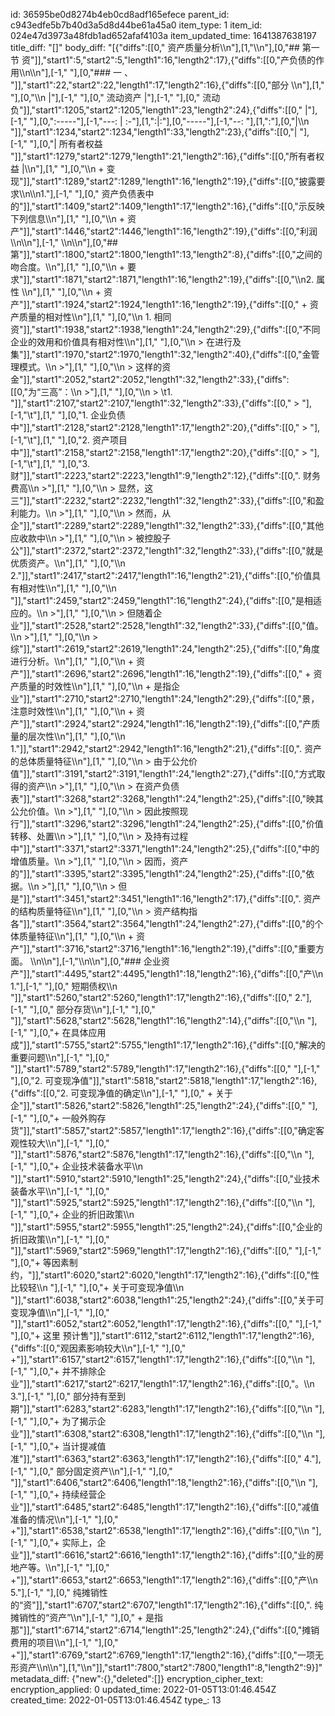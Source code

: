 id: 36595be0d8274b4eb0cd8adf165efece
parent_id: c943edfe5b7b40d3a5d8d44be61a45a0
item_type: 1
item_id: 024e47d3973a48fdb1ad652afaf4103a
item_updated_time: 1641387638197
title_diff: "[]"
body_diff: "[{\"diffs\":[[0,\" 资产质量分析\\\n\"],[1,\"\\\n\"],[0,\"## 第一节 资\"]],\"start1\":5,\"start2\":5,\"length1\":16,\"length2\":17},{\"diffs\":[[0,\"产负债的作用\\\n\\\n\"],[-1,\" \"],[0,\"### 一 、 \"]],\"start1\":22,\"start2\":22,\"length1\":17,\"length2\":16},{\"diffs\":[[0,\"部分 \\\n\"],[1,\"   \"],[0,\"\\\n   |\"],[-1,\" \"],[0,\" 流动资产  |\"],[-1,\" \"],[0,\" 流动负\"]],\"start1\":1205,\"start2\":1205,\"length1\":23,\"length2\":24},{\"diffs\":[[0,\"   |\"],[-1,\" \"],[0,\":-----\"],[-1,\"---: | :-\"],[1,\":|:\"],[0,\"-----\"],[-1,\"--: \"],[1,\":\"],[0,\"|\\\n  \"]],\"start1\":1234,\"start2\":1234,\"length1\":33,\"length2\":23},{\"diffs\":[[0,\"|       \"],[-1,\"     \"],[0,\"| 所有者权益 \"]],\"start1\":1279,\"start2\":1279,\"length1\":21,\"length2\":16},{\"diffs\":[[0,\"所有者权益 |\\\n\"],[1,\"   \"],[0,\"\\\n   + 变现\"]],\"start1\":1289,\"start2\":1289,\"length1\":16,\"length2\":19},{\"diffs\":[[0,\"披露要求\\\n\\\n1.\"],[-1,\" \"],[0,\" 资产负债表中的\"]],\"start1\":1409,\"start2\":1409,\"length1\":17,\"length2\":16},{\"diffs\":[[0,\"示反映下列信息\\\n\"],[1,\"   \"],[0,\"\\\n   + 资产\"]],\"start1\":1446,\"start2\":1446,\"length1\":16,\"length2\":19},{\"diffs\":[[0,\"利润\\\n\\\n\"],[-1,\"   \\\n\\\n\"],[0,\"## 第\"]],\"start1\":1800,\"start2\":1800,\"length1\":13,\"length2\":8},{\"diffs\":[[0,\"之间的吻合度。\\\n\"],[1,\"   \"],[0,\"\\\n   + 要求\"]],\"start1\":1871,\"start2\":1871,\"length1\":16,\"length2\":19},{\"diffs\":[[0,\"\\\n2. 属性 \\\n\"],[1,\"   \"],[0,\"\\\n   + 资产\"]],\"start1\":1924,\"start2\":1924,\"length1\":16,\"length2\":19},{\"diffs\":[[0,\" + 资产质量的相对性\\\n\"],[1,\"     \"],[0,\"\\\n     1. 相同资\"]],\"start1\":1938,\"start2\":1938,\"length1\":24,\"length2\":29},{\"diffs\":[[0,\"不同企业的效用和价值具有相对性\\\n\"],[1,\"        \"],[0,\"\\\n        > 在进行及集\"]],\"start1\":1970,\"start2\":1970,\"length1\":32,\"length2\":40},{\"diffs\":[[0,\"金管理模式。\\\n        >\"],[1,\" \"],[0,\"\\\n        > 这样的资金\"]],\"start1\":2052,\"start2\":2052,\"length1\":32,\"length2\":33},{\"diffs\":[[0,\"为“三高”：\\\n        >\"],[1,\" \"],[0,\"\\\n        >  \\t1. \"]],\"start1\":2107,\"start2\":2107,\"length1\":32,\"length2\":33},{\"diffs\":[[0,\"     >  \"],[-1,\"\\t\"],[1,\"    \"],[0,\"1. 企业负债中\"]],\"start1\":2128,\"start2\":2128,\"length1\":17,\"length2\":20},{\"diffs\":[[0,\"     >  \"],[-1,\"\\t\"],[1,\"    \"],[0,\"2. 资产项目中\"]],\"start1\":2158,\"start2\":2158,\"length1\":17,\"length2\":20},{\"diffs\":[[0,\" >  \"],[-1,\"\\t\"],[1,\"    \"],[0,\"3. 财\"]],\"start1\":2223,\"start2\":2223,\"length1\":9,\"length2\":12},{\"diffs\":[[0,\". 财务费高\\\n        >\"],[1,\" \"],[0,\"\\\n        > 显然，这三\"]],\"start1\":2232,\"start2\":2232,\"length1\":32,\"length2\":33},{\"diffs\":[[0,\"和盈利能力。\\\n        >\"],[1,\" \"],[0,\"\\\n        > 然而，从企\"]],\"start1\":2289,\"start2\":2289,\"length1\":32,\"length2\":33},{\"diffs\":[[0,\"其他应收款中\\\n        >\"],[1,\" \"],[0,\"\\\n        > 被控股子公\"]],\"start1\":2372,\"start2\":2372,\"length1\":32,\"length2\":33},{\"diffs\":[[0,\"就是优质资产。\\\n\"],[1,\"     \"],[0,\"\\\n     2.\"]],\"start1\":2417,\"start2\":2417,\"length1\":16,\"length2\":21},{\"diffs\":[[0,\"价值具有相对性\\\n\"],[1,\"        \"],[0,\"\\\n       \"]],\"start1\":2459,\"start2\":2459,\"length1\":16,\"length2\":24},{\"diffs\":[[0,\"是相适应的。\\\n        >\"],[1,\" \"],[0,\"\\\n        > 但随着企业\"]],\"start1\":2528,\"start2\":2528,\"length1\":32,\"length2\":33},{\"diffs\":[[0,\"值。\\\n        >\"],[1,\" \"],[0,\"\\\n        > 综\"]],\"start1\":2619,\"start2\":2619,\"length1\":24,\"length2\":25},{\"diffs\":[[0,\"角度进行分析。\\\n\"],[1,\"   \"],[0,\"\\\n   + 资产\"]],\"start1\":2696,\"start2\":2696,\"length1\":16,\"length2\":19},{\"diffs\":[[0,\" + 资产质量的时效性\\\n\"],[1,\"     \"],[0,\"\\\n     + 是指企业\"]],\"start1\":2710,\"start2\":2710,\"length1\":24,\"length2\":29},{\"diffs\":[[0,\"景，注意时效性\\\n\"],[1,\"   \"],[0,\"\\\n   + 资产\"]],\"start1\":2924,\"start2\":2924,\"length1\":16,\"length2\":19},{\"diffs\":[[0,\"产质量的层次性\\\n\"],[1,\"     \"],[0,\"\\\n     1.\"]],\"start1\":2942,\"start2\":2942,\"length1\":16,\"length2\":21},{\"diffs\":[[0,\". 资产的总体质量特征\\\n\"],[1,\"   \"],[0,\"\\\n   > 由于公允价值\"]],\"start1\":3191,\"start2\":3191,\"length1\":24,\"length2\":27},{\"diffs\":[[0,\"方式取得的资产\\\n   >\"],[1,\" \"],[0,\"\\\n   > 在资产负债表\"]],\"start1\":3268,\"start2\":3268,\"length1\":24,\"length2\":25},{\"diffs\":[[0,\"映其公允价值。\\\n   >\"],[1,\" \"],[0,\"\\\n   > 因此按照现行\"]],\"start1\":3296,\"start2\":3296,\"length1\":24,\"length2\":25},{\"diffs\":[[0,\"价值转移、处置\\\n   >\"],[1,\" \"],[0,\"\\\n   > 及持有过程中\"]],\"start1\":3371,\"start2\":3371,\"length1\":24,\"length2\":25},{\"diffs\":[[0,\"中的增值质量。\\\n   >\"],[1,\" \"],[0,\"\\\n   > 因而，资产的\"]],\"start1\":3395,\"start2\":3395,\"length1\":24,\"length2\":25},{\"diffs\":[[0,\"依据。\\\n   >\"],[1,\" \"],[0,\"\\\n   > 但是\"]],\"start1\":3451,\"start2\":3451,\"length1\":16,\"length2\":17},{\"diffs\":[[0,\". 资产的结构质量特征\\\n\"],[1,\"   \"],[0,\"\\\n   > 资产结构指各\"]],\"start1\":3564,\"start2\":3564,\"length1\":24,\"length2\":27},{\"diffs\":[[0,\"的个体质量特征\\\n\"],[1,\"   \"],[0,\"\\\n   + 资产\"]],\"start1\":3716,\"start2\":3716,\"length1\":16,\"length2\":19},{\"diffs\":[[0,\"重要方面。 \\\n\\\n\"],[-1,\"\\\n\\\n\"],[0,\"### 企业资产\"]],\"start1\":4495,\"start2\":4495,\"length1\":18,\"length2\":16},{\"diffs\":[[0,\"产\\\n    1.\"],[-1,\" \"],[0,\" 短期债权\\\n  \"]],\"start1\":5260,\"start2\":5260,\"length1\":17,\"length2\":16},{\"diffs\":[[0,\"  2.\"],[-1,\" \"],[0,\" 部分存货\\\n\"],[-1,\" \"],[0,\"    \"]],\"start1\":5628,\"start2\":5628,\"length1\":16,\"length2\":14},{\"diffs\":[[0,\"\\\n       \"],[-1,\" \"],[0,\"+ 在具体应用成\"]],\"start1\":5755,\"start2\":5755,\"length1\":17,\"length2\":16},{\"diffs\":[[0,\"解决的重要问题\\\n\"],[-1,\" \"],[0,\"        \"]],\"start1\":5789,\"start2\":5789,\"length1\":17,\"length2\":16},{\"diffs\":[[0,\"        \"],[-1,\" \"],[0,\"2. 可变现净值\"]],\"start1\":5818,\"start2\":5818,\"length1\":17,\"length2\":16},{\"diffs\":[[0,\"2. 可变现净值的确定\\\n\"],[-1,\" \"],[0,\"       + 关于企\"]],\"start1\":5826,\"start2\":5826,\"length1\":25,\"length2\":24},{\"diffs\":[[0,\"        \"],[-1,\" \"],[0,\"+ 一般外购存货\"]],\"start1\":5857,\"start2\":5857,\"length1\":17,\"length2\":16},{\"diffs\":[[0,\"确定客观性较大\\\n\"],[-1,\" \"],[0,\"        \"]],\"start1\":5876,\"start2\":5876,\"length1\":17,\"length2\":16},{\"diffs\":[[0,\"\\\n           \"],[-1,\" \"],[0,\"+ 企业技术装备水平\\\n \"]],\"start1\":5910,\"start2\":5910,\"length1\":25,\"length2\":24},{\"diffs\":[[0,\"业技术装备水平\\\n\"],[-1,\" \"],[0,\"        \"]],\"start1\":5925,\"start2\":5925,\"length1\":17,\"length2\":16},{\"diffs\":[[0,\"\\\n           \"],[-1,\" \"],[0,\"+ 企业的折旧政策\\\n  \"]],\"start1\":5955,\"start2\":5955,\"length1\":25,\"length2\":24},{\"diffs\":[[0,\"企业的折旧政策\\\n\"],[-1,\" \"],[0,\"        \"]],\"start1\":5969,\"start2\":5969,\"length1\":17,\"length2\":16},{\"diffs\":[[0,\"        \"],[-1,\" \"],[0,\"+ 等因素制约，\"]],\"start1\":6020,\"start2\":6020,\"length1\":17,\"length2\":16},{\"diffs\":[[0,\"性比较轻\\\n       \"],[-1,\" \"],[0,\"+ 关于可变现净值\\\n  \"]],\"start1\":6038,\"start2\":6038,\"length1\":25,\"length2\":24},{\"diffs\":[[0,\"关于可变现净值\\\n\"],[-1,\" \"],[0,\"        \"]],\"start1\":6052,\"start2\":6052,\"length1\":17,\"length2\":16},{\"diffs\":[[0,\"        \"],[-1,\" \"],[0,\"+ 这里 预计售\"]],\"start1\":6112,\"start2\":6112,\"length1\":17,\"length2\":16},{\"diffs\":[[0,\"观因素影响较大\\\n\"],[-1,\" \"],[0,\"       +\"]],\"start1\":6157,\"start2\":6157,\"length1\":17,\"length2\":16},{\"diffs\":[[0,\"\\\n       \"],[-1,\" \"],[0,\"+ 并不排除企业\"]],\"start1\":6217,\"start2\":6217,\"length1\":17,\"length2\":16},{\"diffs\":[[0,\"。\\\n    3.\"],[-1,\" \"],[0,\" 部分持有至到期\"]],\"start1\":6283,\"start2\":6283,\"length1\":17,\"length2\":16},{\"diffs\":[[0,\"\\\n       \"],[-1,\" \"],[0,\"+ 为了揭示企业\"]],\"start1\":6308,\"start2\":6308,\"length1\":17,\"length2\":16},{\"diffs\":[[0,\"\\\n       \"],[-1,\" \"],[0,\"+ 当计提减值准\"]],\"start1\":6363,\"start2\":6363,\"length1\":17,\"length2\":16},{\"diffs\":[[0,\"  4.\"],[-1,\" \"],[0,\" 部分固定资产\\\n\"],[-1,\" \"],[0,\"    \"]],\"start1\":6406,\"start2\":6406,\"length1\":18,\"length2\":16},{\"diffs\":[[0,\"\\\n       \"],[-1,\" \"],[0,\"+ 持续经营企业\"]],\"start1\":6485,\"start2\":6485,\"length1\":17,\"length2\":16},{\"diffs\":[[0,\"减值准备的情况\\\n\"],[-1,\" \"],[0,\"       +\"]],\"start1\":6538,\"start2\":6538,\"length1\":17,\"length2\":16},{\"diffs\":[[0,\"\\\n       \"],[-1,\" \"],[0,\"+ 实际上，企业\"]],\"start1\":6616,\"start2\":6616,\"length1\":17,\"length2\":16},{\"diffs\":[[0,\"业的房地产等。\\\n\"],[-1,\" \"],[0,\"       +\"]],\"start1\":6653,\"start2\":6653,\"length1\":17,\"length2\":16},{\"diffs\":[[0,\"产\\\n    5.\"],[-1,\" \"],[0,\" 纯摊销性的“资\"]],\"start1\":6707,\"start2\":6707,\"length1\":17,\"length2\":16},{\"diffs\":[[0,\". 纯摊销性的“资产”\\\n\"],[-1,\" \"],[0,\"       + 是指那\"]],\"start1\":6714,\"start2\":6714,\"length1\":25,\"length2\":24},{\"diffs\":[[0,\"摊销费用的项目\\\n\"],[-1,\" \"],[0,\"       +\"]],\"start1\":6769,\"start2\":6769,\"length1\":17,\"length2\":16},{\"diffs\":[[0,\"一项无形资产\\\n\\\n\"],[1,\"\\\n\"]],\"start1\":7800,\"start2\":7800,\"length1\":8,\"length2\":9}]"
metadata_diff: {"new":{},"deleted":[]}
encryption_cipher_text: 
encryption_applied: 0
updated_time: 2022-01-05T13:01:46.454Z
created_time: 2022-01-05T13:01:46.454Z
type_: 13